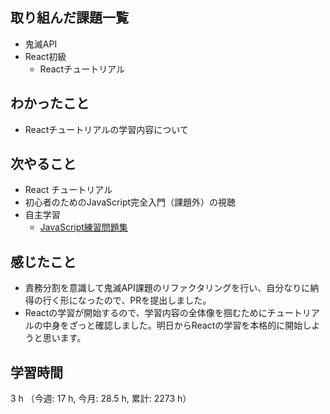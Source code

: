 ## 取り組んだ課題一覧
- 鬼滅API    
- React初級
    - Reactチュートリアル    

## わかったこと
- Reactチュートリアルの学習内容について    

## 次やること
- React チュートリアル    
- 初心者のためのJavaScript完全入門（課題外）の視聴
- 自主学習
    - [JavaScript練習問題集](https://gist.github.com/kenmori/1961ce0140dc3307a0e641c8dde6701d)
    
## 感じたこと
- 責務分割を意識して鬼滅API課題のリファクタリングを行い、自分なりに納得の行く形になったので、PRを提出しました。
- Reactの学習が開始するので、学習内容の全体像を掴むためにチュートリアルの中身をざっと確認しました。明日からReactの学習を本格的に開始しようと思います。
                    
## 学習時間
3 h （今週: 17 h, 今月: 28.5 h, 累計: 2273 h）